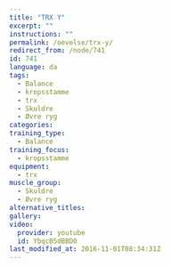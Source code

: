 ```yaml
---
title: "TRX Y"
excerpt: ""
instructions: ""
permalink: /oevelse/trx-y/
redirect_from: /node/741
id: 741
language: da
tags:
  - Balance
  - kropsstamme
  - trx
  - Skuldre
  - Øvre ryg
categories:
training_type: 
  - Balance
training_focus: 
  - kropsstamme
equipment:
  - trx
muscle_group:
  - Skuldre
  - Øvre ryg
alternative_titles:
gallery:
video:
  provider: youtube
  id: YbqcB5dBBD0
last_modified_at: 2016-11-01T08:34:31Z
---
```



